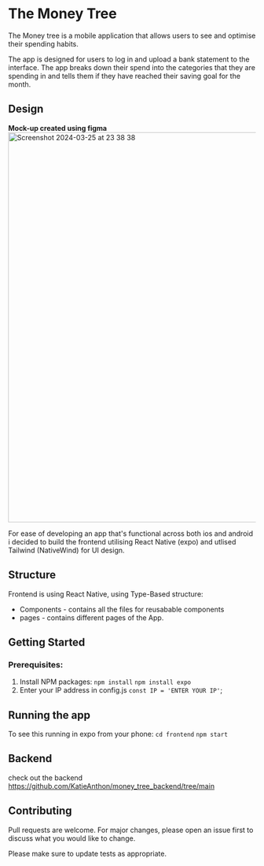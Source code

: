 # The Money Tree
The Money tree is a mobile application that allows users to see  and optimise their spending habits.

The app is designed for users to log in and upload a bank statement to the interface. The app breaks down their spend into the categories that they are spending in and tells them if they have reached their saving goal for the month.

## Design 
__Mock-up created using figma__
<img width="792" alt="Screenshot 2024-03-25 at 23 38 38" src="https://github.com/KatieAnthon/The_Money_Tree/assets/94082001/c95374e2-7077-45aa-9b00-6b358eeee52c">

For ease of developing an app that's functional across both ios and android i decided to build the frontend utilising React Native (expo) and utlised Tailwind (NativeWind) for UI design. 

## Structure

Frontend is using React Native, using Type-Based structure: 
* Components - contains all the files for reusabable components
* pages - contains different pages of the App.

## Getting Started

### Prerequisites:
1. Install NPM packages:
   `npm install`
   `npm install expo`
3. Enter your IP address in config.js
  `const IP = 'ENTER YOUR IP'`;

## Running the app
To see this running in expo from your phone:
`cd frontend`
`npm start`

## Backend
check out the backend https://github.com/KatieAnthon/money_tree_backend/tree/main

## Contributing
Pull requests are welcome. For major changes, please open an issue first
to discuss what you would like to change.

Please make sure to update tests as appropriate.

